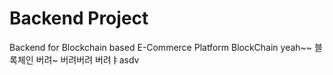 # Backend Project 
Backend for Blockchain based E-Commerce Platform
BlockChain yeah~~
블록체인 버려~
버려버려
버려ㅑasdv